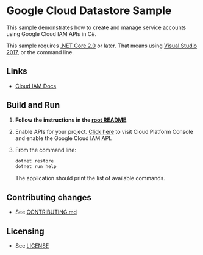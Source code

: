 # Google Cloud Datastore Sample

This sample demonstrates how to create and manage service accounts using Google
Cloud IAM APIs in C#.

This sample requires [.NET Core 2.0](https://www.microsoft.com/net/core) or
later.  That means using [Visual Studio 2017](https://www.visualstudio.com/), 
or the command line. 

## Links

- [Cloud IAM Docs](https://cloud.google.com/iam/docs/)

## Build and Run

1.  **Follow the instructions in the [root README](../../../README.md)**.

4.  Enable APIs for your project.
    [Click here](https://console.cloud.google.com/flows/enableapi?apiid=iam.googleapis.com&showconfirmation=true)
    to visit Cloud Platform Console and enable the Google Cloud IAM API.

9.  From the command line:

    ```bash
    dotnet restore
    dotnet run help
    ```

    The application should print the list of available commands.

## Contributing changes

* See [CONTRIBUTING.md](../../../CONTRIBUTING.md)

## Licensing

* See [LICENSE](../../../LICENSE)